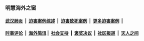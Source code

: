 
### 明慧海外之窗

####  [武汉肺炎](indexes/365.md?t=04280701) &nbsp;|&nbsp;  [迫害案例综述](indexes/328.md?t=04280701) &nbsp;|&nbsp; [迫害致死案例](indexes/277.md?t=04280701)  &nbsp;|&nbsp; [更多迫害案例](indexes/81.md?t=04280701)  &nbsp;|&nbsp; 
####  [时事评论](indexes/19.md?t=04280701) &nbsp;|&nbsp; [海外简讯](indexes/245.md?t=04280701)&nbsp;|&nbsp;  [社会支持](indexes/140.md?t=04280701) &nbsp;|&nbsp; [褒奖决议](indexes/282.md?t=04280701) &nbsp;|&nbsp; [社区报道](indexes/91.md?t=04280701)  &nbsp;|&nbsp; [天人之间](indexes/78.md?t=04280701) 

